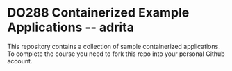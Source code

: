 # DO288 Containerized Example Applications -- adrita

This repository contains a collection of sample containerized applications.  To complete the course you need to fork this repo into your personal Github account.